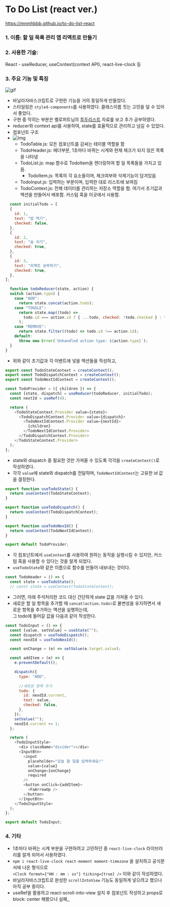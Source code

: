 # To Do List (react ver.)  
https://mnmhbbb.github.io/to-do-list-react
### 1. 이름: 할 일 목록 관리 앱 리액트로 만들기  
### 2. 사용한 기술:   
React - useReducer, useContext(context API), react-live-clock 등
### 3. 주요 기능 및 특징   
![gif](https://user-images.githubusercontent.com/66292371/109854558-87cb7d80-7c9a-11eb-9c33-66274f8752a2.gif)
- 바닐라자바스크립트로 구현한 기능을 거의 동일하게 만들었다.
- 스타일링은 `styled-components`를 사용하였다. 클래스이름 짓는 고민을 덜 수 있어서 좋았다.
- 구현 중 막히는 부분은 벨로퍼트님의 [투두리스트](https://react.vlpt.us/mashup-todolist/) 자료를 보고 추가 공부하였다.
- reducer와 context api를 사용하여, state를 효율적으로 관리하고 넘길 수 있었다.
- 컴포넌트 구조
- ![img](https://user-images.githubusercontent.com/66292371/112706345-ef19cd80-8ee6-11eb-8f5c-5cadfea1d11f.png)
  - TodoTable.js: 모든 컴포넌트를 감싸는 테이블 역할을 함
  - TodoHeader.js: 헤더부분, 1초마다 바뀌는 시계와 현재 체크가 되지 않은 목록을 나타냄
  - TodoList.js: map 함수로 TodoItem을 렌더링하여 할 일 목록들을 가지고 있음. 
    - TodoItem.js: 목록의 각 요소들이며, 체크여부와 삭제기능이 담겨있음
  - TodoInput.js: 입력하는 부분이며, 입력한 대로 리스트에 보여짐
  - TodoContext.js: 전체 데이터를 관리하는 저장소 역할을 함. 여기서 초기값과 액션을 만들어서 배포함. 커스텀 훅을 이곳에서 사용함.
```javascript
  const initialTodo = [
  {
    id: 1,
    text: "밥 먹기",
    checked: false,
  },
  {
    id: 2,
    text: "숨 쉬기",
    checked: true,
  },
  {
    id: 3,
    text: "리액트 공부하기",
    checked: true,
  },
];

  function todoReducer(state, action) {
  switch (action.type) {
    case "ADD":
      return state.concat(action.todo);
    case "TOGGLE":
      return state.map((todo) =>
        todo.id === action.id ? { ...todo, checked: !todo.checked } : todo
      );
    case "REMOVE":
      return state.filter((todo) => todo.id !== action.id);
    default:
      throw new Error(`Unhandled action type: ${action.type}`);
  }
}
```  
- 위와 같이 초기값과 각 이벤트에 넣을 액션들을 작성하고,
```javascript
export const TodoStateContext = createContext();
export const TodoDispatchContext = createContext();
export const TodoNextIdContext = createContext();

const TodoProvider = ({ children }) => {
  const [state, dispatch] = useReducer(todoReducer, initialTodo);
  const nextId = useRef(4);

  return (
    <TodoStateContext.Provider value={state}>
      <TodoDispatchContext.Provider value={dispatch}>
        <TodoNextIdContext.Provider value={nextId}>
          {children}
        </TodoNextIdContext.Provider>
      </TodoDispatchContext.Provider>
    </TodoStateContext.Provider>
  );
};
```
- state와 dispatch 중 필요한 것만 가져올 수 있도록 각각을 `createContext()`로 작성하였다.
- 각각 `value`에 state와 dispatch를 전달하며, `TodoNextIdContext`는 고유한 id 값을 결정한다.
```javascript
export function useTodoState() {
  return useContext(TodoStateContext);
}

export function useTodoDispatch() {
  return useContext(TodoDispatchContext);
}

export function useTodoNexId() {
  return useContext(TodoNextIdContext);
}

export default TodoProvider;
```
- 각 컴포넌트에서 `useContext`를 사용하여 원하는 동작을 실행시킬 수 있지만, 커스텀 훅을 사용할 수 있다는 것을 알게 되었다.
- `useTodoState`와 같은 이름으로 함수를 만들어 내보내는 것이다. 
```javascript
const TodoHeader = () => {
  const state = useTodoState();
  // const state = useContext(TodoStateContext);
```
- 그러면, 아래 주석처리한 코드 대신 간단하게 state 값을 가져올 수 있다.
- 새로운 할 일 항목을 추가할 때 `concat(action.todo)`로 불변성을 유지하면서 새로운 항목을 추가하는 액션을 실행하는데,  
  그 todo에 들어갈 값을 다음과 같이 작성한다.
```javascript
const TodoInput = () => {
  const [value, setValue] = useState("");
  const dispatch = useTodoDispatch();
  const nexdId = useTodoNexId();

  const onChange = (e) => setValue(e.target.value);

  const addItem = (e) => {
    e.preventDefault();

    dispatch({
      type: "ADD",
      
      //새로운 항목 추가
      todo: {
        id: nexdId.current,
        text: value,
        checked: false,
      },
    });
    setValue("");
    nexdId.current += 1;
  };

  return (
    <TodoInputStyle>
      <div className="divider"></div>
      <InputBtn>
        <input
          placeholder="오늘 할 일을 입력하세요!"
          value={value}
          onChange={onChange}
          required
        />
        <button onClick={addItem}>
          <FaArrowUp />
        </button>
      </InputBtn>
    </TodoInputStyle>
  );
};

export default TodoInput;
```
### 4. 기타
- 1초마다 바뀌는 시계 부분을 구현하려고 고민하던 중 `react-live-clock` 라이브러리를 알게 되어서 사용하였다.
- `npm i react-live-clock react-moment moment-timezone` 을 설치하고 공식문서에 나온 형식으로   
  `<Clock format={"HH : mm : ss"} ticking={true} />` 이와 같이 작성하였다.
- 바닐라자바스크립트로 완성한 `scrollIntoView` 기능도 동일하게 넣으려고 했으나 아직 공부 중이다.
- useRef을 활용하고 react-scroll-into-view 설치 후 컴포넌트 작성하고 props로 block: center 해봤으나 실패,,
